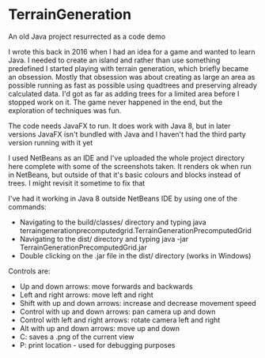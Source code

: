# TerrainGeneration
An old Java project resurrected as a code demo

I wrote this back in 2016 when I had an idea for a game and wanted to learn Java. I needed to create an island and rather than use something predefined I started playing with terrain generation, which briefly became an obsession. Mostly that obsession was about creating as large an area as possible running as fast as possible using quadtrees and preserving already calculated data. I'd got as far as adding trees for a limited area before I stopped work on it. The game never happened in the end, but the exploration of techniques was fun. 

The code needs JavaFX to run. It does work with Java 8, but in later versions JavaFX isn't bundled with Java and I haven't had the third party version running with it yet

I used NetBeans as an IDE and I've uploaded the whole project directory here complete with some of the screenshots taken. It renders ok when run in NetBeans, but outside of that it's basic colours and blocks instead of trees. I might revisit it sometime to fix that

I've had it working in Java 8 outside NetBeans IDE by using one of the commands:
*  Navigating to the build/classes/ directory and typing java terraingenerationprecomputedgrid.TerrainGenerationPrecomputedGrid
*  Navigating to the dist/ directory and typing java -jar TerrainGenerationPrecomputedGrid.jar
*  Double clicking on the .jar file in the dist/ directory (works in Windows)

Controls are:
*  Up and down arrows: move forwards and backwards
*  Left and right arrows: move left and right
*  Shift with up and down arrows: increase and decrease movement speed
*  Control with up and down arrows: pan camera up and down
*  Control with left and right arrows: rotate camera left and right
*  Alt with up and down arrows: move up and down
*  C: saves a .png of the current view
*  P: print location - used for debugging purposes
